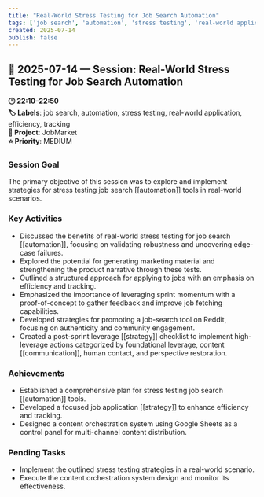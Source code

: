 ```yaml
---
title: "Real-World Stress Testing for Job Search Automation"
tags: ['job search', 'automation', 'stress testing', 'real-world application', 'efficiency', 'tracking']
created: 2025-07-14
publish: false
---
```


## 📅 2025-07-14 — Session: Real-World Stress Testing for Job Search Automation

**🕒 22:10–22:50**  
**🏷️ Labels**: job search, automation, stress testing, real-world application, efficiency, tracking  
**📂 Project**: JobMarket  
**⭐ Priority**: MEDIUM  


### Session Goal
The primary objective of this session was to explore and implement strategies for stress testing job search [[automation]] tools in real-world scenarios.

### Key Activities
- Discussed the benefits of real-world stress testing for job search [[automation]], focusing on validating robustness and uncovering edge-case failures.
- Explored the potential for generating marketing material and strengthening the product narrative through these tests.
- Outlined a structured approach for applying to jobs with an emphasis on efficiency and tracking.
- Emphasized the importance of leveraging sprint momentum with a proof-of-concept to gather feedback and improve job fetching capabilities.
- Developed strategies for promoting a job-search tool on Reddit, focusing on authenticity and community engagement.
- Created a post-sprint leverage [[strategy]] checklist to implement high-leverage actions categorized by foundational leverage, content [[communication]], human contact, and perspective restoration.

### Achievements
- Established a comprehensive plan for stress testing job search [[automation]] tools.
- Developed a focused job application [[strategy]] to enhance efficiency and tracking.
- Designed a content orchestration system using Google Sheets as a control panel for multi-channel content distribution.

### Pending Tasks
- Implement the outlined stress testing strategies in a real-world scenario.
- Execute the content orchestration system design and monitor its effectiveness.
